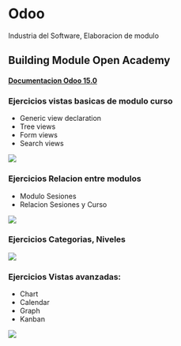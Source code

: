 # Odoo
Industria del Software, Elaboracion de modulo

## Building Module Open Academy
#### [Documentacion Odoo 15.0](https://www.odoo.com/documentation/15.0/developer/howtos/backend.html#)

### Ejercicios vistas basicas de modulo curso
- Generic view declaration
- Tree views
- Form views
- Search views

![](https://thumbs.gfycat.com/CheeryPlayfulBittern-size_restricted.gif)

### Ejercicios Relacion entre modulos
- Modulo Sesiones
- Relacion Sesiones y Curso

![](https://thumbs.gfycat.com/UnrealisticCheapDesertpupfish-size_restricted.gif)

### Ejercicios Categorias, Niveles
![](https://thumbs.gfycat.com/QuarrelsomeBrownClam-size_restricted.gif)

### Ejercicios Vistas avanzadas: 
- Chart
- Calendar
- Graph
- Kanban

![](https://thumbs.gfycat.com/BothFancyHornedviper-size_restricted.gif)

